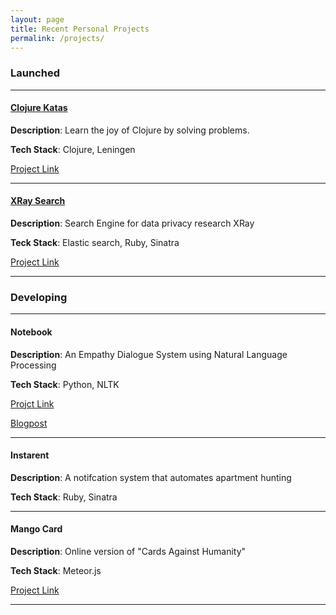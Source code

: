 ```yaml
---
layout: page
title: Recent Personal Projects
permalink: /projects/
---
```


### Launched

***

#### [Clojure Katas](http://clojurekatas.org/)
__Description__: Learn the joy of Clojure by solving problems.

__Tech Stack__: Clojure, Leningen

[Project Link](https://github.com/marshallshen/clojure-katas)

***

#### [XRay Search](http://www.xray-search.com/)
__Description__: Search Engine for data privacy research XRay

__Teck Stack__: Elastic search, Ruby, Sinatra

[Project Link](http://xray.cs.columbia.edu/)

***

### Developing

***

#### Notebook
__Description__: An Empathy Dialogue System using Natural Language Processing

__Tech Stack__: Python, NLTK

[Projct Link](https://github.com/marshallshen/notebook)

[Blogpost](http://mshen.me/blog/2015/05/12/anatomy-of-empathy-dialogue-system/)

***

#### Instarent
__Description__: A notifcation system that automates apartment hunting

__Tech Stack__: Ruby, Sinatra

***

#### Mango Card
__Description__: Online version of "Cards Against Humanity"

__Tech Stack__: Meteor.js

[Project Link](https://github.com/MangoCard)

***